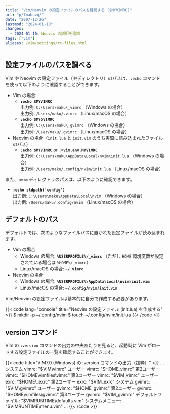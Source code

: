 ```yaml
---
title: "Vim/Neovim の設定ファイルのパスを確認する ($MYVIMRC)"
url: "p/7mabuvq/"
date: "2007-12-26"
lastmod: "2024-01-10"
changes:
  - 2024-01-10: Neovim の説明を追加
tags: ["vim"]
aliases: /vim/settings/rc-files.html
---
```


設定ファイルのパスを調べる
----

Vim や Neovim の設定ファイル（やディレクトリ）のパスは、`:echo` コマンドを使って以下のように確認することができます。

- Vim の場合:
  - __`:echo $MYVIMRC`__<br>
    出力例: `C:\Users\maku\_vimrc` （Windows の場合）<br>
    出力例: `/Users/maku/.vimrc` （Linux/macOS の場合）
  - __`:echo $MYGVIMRC`__<br>
    出力例: `C:\Users\maku\_gvimrc` （Windows の場合）<br>
    出力例: `/User/maku/.gvimrc` （Linux/macOS の場合）
- Neovim の場合（`init.lua` と `init.vim` のうち実際に読み込まれたファイルのパス）:
  - __`:echo $MYVIMRC`__ or __`:=vim.env.MYVIMRC`__<br>
    出力例: `C:\Users\maku\AppData\Local\nvim\init.lua` （Windows の場合）<br>
    出力例: `/Users/maku/.config/nvim/init.lua` （Linux/macOS の場合）

また、`nvim` ディレクトリのパスは、以下のように確認できます。

- __`:echo stdpath('config')`__<br>
  出力例: `C:\Users\maku\AppData\Local\nvim` （Windows の場合）<br>
  出力例: `/Users/maku/.config/nvim` （Linux/macOS の場合）


デフォルトのパス
----

デフォルトでは、次のようなファイルパスに置かれた設定ファイルが読み込まれます。

- Vim の場合
  - Windows の場合: __`%USERPROFILE%/_vimrc`__ （ただし `HOME` 環境変数が設定されている場合は `%HOME%/_vimrc`）
  - Linux/macOS の場合: __`~/.vimrc`__
- Neovim の場合
  - Windows の場合: __`%USERPROFILE%\AppData\Local\nvim\init.vim`__
  - Linux/macOS の場合: __`~/.config/nvim/init.vim`__

Vim/Neovim の設定ファイルは基本的に自分で作成する必要があります。

{{< code lang="console" title="Neovim の設定ファイル (init.lua) を作成する" >}}
$ mkdir -p ~/.config/nvim
$ touch ~/.config/nvim/init.lua
{{< /code >}}


version コマンド
----

Vim の `:version` コマンドの出力の中央あたりを見ると、起動時に Vim がロードする設定ファイルの一覧を確認することができます。

{{< code title="VIM7.0 (Windows) の :version コマンドの出力（抜粋）" >}}
...
      システム vimrc: "$VIM\vimrc"
      ユーザー vimrc: "$HOME\_vimrc"
   第2ユーザー vimrc: "$HOME\vimfiles\vimrc"
   第3ユーザー vimrc: "$VIM\_vimrc"
       ユーザー exrc: "$HOME\_exrc"
    第2ユーザー exrc: "$VIM\_exrc"
     システム gvimrc: "$VIM\gvimrc"
     ユーザー gvimrc: "$HOME\_gvimrc"
  第2ユーザー gvimrc: "$HOME\vimfiles\gvimrc"
  第3ユーザー gvimrc: "$VIM\_gvimrc"
  デフォルトファイル: "$VIMRUNTIME\defaults.vim"
    システムメニュー: "$VIMRUNTIME\menu.vim"
...
{{< /code >}}

